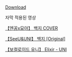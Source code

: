 [Download](https://files.nua07.kro.kr/yt_cc)


자막 적용된 영상


[【엔꽁x묘야】 백지 COVER](https://www.youtube.com/watch?v=HTvo6ugJgIc)

[【SeeU&UNI】 백지 [Original]](https://www.youtube.com/watch?v=LG_HXqWnlzk)

[【보컬로이드 유니】 Elixir - UNI](https://www.youtube.com/watch?v=lgFQjXO7DHo)

